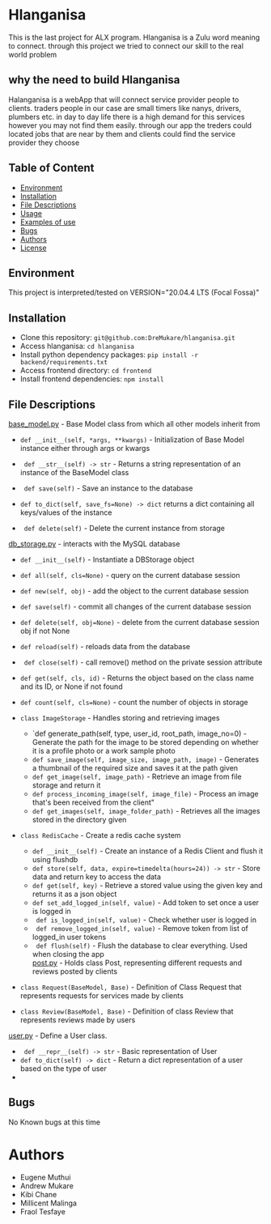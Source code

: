# Hlanganisa

This is the last project for ALX program. Hlanganisa is a Zulu word meaning to connect. through this project we tried to connect our skill to the real world problem

## why the need to build Hlanganisa

Halanganisa is a webApp that will connect service provider people to clients. traders people in our case are small timers like nanys, drivers, plumbers etc. in day to day life there is a high demand for this services however you may not find them easily. through our app the treders could located jobs that are near by them and clients could find the service provider they choose   

## Table of Content
* [Environment](#environment)
* [Installation](#installation)
* [File Descriptions](#file-descriptions)
* [Usage](#usage)
* [Examples of use](#examples-of-use)
* [Bugs](#bugs)
* [Authors](#authors)
* [License](#license)

## Environment
This project is interpreted/tested on VERSION="20.04.4 LTS (Focal Fossa)"

## Installation

* Clone this repository: `git@github.com:DreMukare/hlanganisa.git`
* Access hlanganisa: `cd hlanganisa`
* Install python dependency packages: `pip install -r backend/requirements.txt`
* Access frontend directory: `cd frontend`
* Install frontend dependencies: `npm install`

## File Descriptions

[base_model.py](base_model.py) - Base Model class from which all other models inherit from

- `def __init__(self, *args, **kwargs)` -  Initialization of Base Model instance either through args or kwargs

- ` def __str__(self) -> str` - Returns a string representation of an instance of the
        BaseModel class
- ` def save(self)` - Save an instance to the database
- `def to_dict(self, save_fs=None) -> dict` returns a dict containing all keys/values of the instance
- ` def delete(self)` - Delete the current instance from storage

[db_storage.py](db_storage.py) - interacts with the MySQL database

- `def __init__(self)` - Instantiate a DBStorage object
- `def all(self, cls=None)` - query on the current database session
- `def new(self, obj)` - add the object to the current database session
- `def save(self)` - commit all changes of the current database session
- `def delete(self, obj=None)` - delete from the current database session obj if not None
- `def reload(self)` - reloads data from the database
- ` def close(self)` - call remove() method on the private session attribute
- `def get(self, cls, id)` - Returns the object based on the class name and its ID, or
        None if not found
- `def count(self, cls=None)` - count the number of objects in storage
- `class ImageStorage` - Handles storing and retrieving images
    - `def generate_path(self, type, user_id, root_path, image_no=0) - Generate the path for the image to be stored depending on whether it
           is a profile photo or a work sample photo
    - `def save_image(self, image_size, image_path, image)` - Generates a thumbnail of the required size and saves it at
           the path given
    - `def get_image(self, image_path)` - Retrieve an image from file storage and return it
    - `def process_incoming_image(self, image_file)` - Process an image that's been received from the client"
    - `def get_images(self, image_folder_path)` - Retrieves all the images stored in the directory given
- `class RedisCache` -  Create a redis cache system
   - `def __init__(self)` -  Create an instance of a Redis Client and flush it using flushdb
   - `def store(self, data, expire=timedelta(hours=24)) -> str` -  Store data and return key to access the data
   - `def get(self, key)` - Retrieve a stored value using the given key and returns it as
        a json object
   - `def set_add_logged_in(self, value)` - Add token to set once a user is logged in
   - ` def is_logged_in(self, value)` - Check whether user is logged in
   - ` def remove_logged_in(self, value)` -  Remove token from list of logged_in user tokens
   - ` def flush(self)` - Flush the database to clear everything.
        Used when closing the app		
[post.py](post.py) - Holds class Post, representing different requests and reviews posted by clients

- `class Request(BaseModel, Base)` - Definition of Class Request that represents requests for services made by
    clients
- `class Review(BaseModel, Base)` - Definition of class Review that represents reviews made by users

[user.py](user.py) - Define a User class.

- ` def __repr__(self) -> str` - Basic representation of User
- `def to_dict(self) -> dict` - Return a dict representation of a user based on the type of user
- 

## Bugs
No Known bugs at this time

# Authors
- Eugene Muthui 
- Andrew Mukare
- Kibi Chane
- Millicent Malinga
- Fraol Tesfaye


